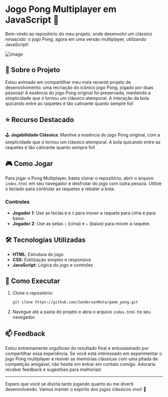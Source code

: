 # Jogo Pong Multiplayer em JavaScript 🏓

Bem-vindo ao repositório do meu projeto, onde desenvolvi um clássico renascido: o jogo Pong, agora em uma versão multiplayer, utilizando JavaScript!

![image](https://github.com/JandersonMota/game_pong/assets/80362674/1249bd88-cdd5-49cc-aec0-9810df195af7)


## 📜 Sobre o Projeto
Estou animado em compartilhar meu mais recente projeto de desenvolvimento: uma recriação do icônico jogo Pong, jogado por duas pessoas! A essência do jogo Pong original foi preservada, mantendo a simplicidade que o tornou um clássico atemporal. A interação da bola quicando entre as raquetes é tão cativante quanto sempre foi!

## ⭐ Recurso Destacado
🕹️ **Jogabilidade Clássica**: Mantive a essência do jogo Pong original, com a simplicidade que o tornou um clássico atemporal. A bola quicando entre as raquetes é tão cativante quanto sempre foi!

## 🎮 Como Jogar
Para jogar o Pong Multiplayer, basta clonar o repositório, abrir o arquivo `index.html` em seu navegador e desfrutar do jogo com outra pessoa. Utilize o teclado para controlar as raquetes e rebater a bola.

### Controles
- **Jogador 1**: Use as teclas `W` e `S` para mover a raquete para cima e para baixo.
- **Jogador 2**: Use as setas `↑` (cima) e `↓` (baixo) para mover a raquete.

## 🛠️ Tecnologias Utilizadas
- **HTML**: Estrutura do jogo
- **CSS**: Estilização simples e responsiva
- **JavaScript**: Lógica do jogo e controles

## 🚀 Como Executar
1. Clone o repositório:
   ```bash
   git clone https://github.com/JandersonMota/game_pong.git
   ```
2. Navegue até a pasta do projeto e abra o arquivo `index.html` no seu navegador.

## 📫 Feedback
Estou extremamente orgulhoso do resultado final e entusiasmado por compartilhar essa experiência. Se você está interessado em experimentar o jogo Pong multiplayer e reviver as memórias clássicas com uma pitada de competição amigável, não hesite em entrar em contato comigo. Adoraria receber feedback e sugestões para melhorias!

---

Espero que você se divirta tanto jogando quanto eu me diverti desenvolvendo. Vamos manter o espírito dos jogos clássicos vivo! 🏓
